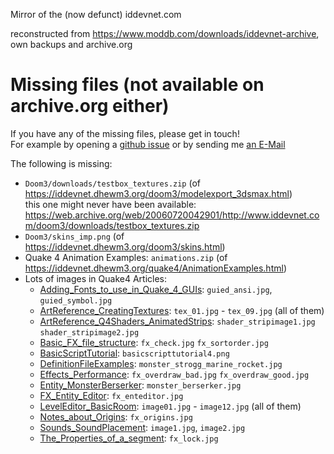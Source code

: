 Mirror of the (now defunct) iddevnet.com

reconstructed from https://www.moddb.com/downloads/iddevnet-archive, own backups and archive.org

# Missing files (not available on archive.org either)

If you have any of the missing files, please get in touch!  
For example by opening a [github issue](https://github.com/dhewm/iddevnet/issues)
or by sending me [an E-Mail](https://github.com/dhewm/iddevnet/commit/e8cca774190fdfe9ba9786fe08410e9131903e6a.patch)

The following is missing:
- `Doom3/downloads/testbox_textures.zip` (of https://iddevnet.dhewm3.org/doom3/modelexport_3dsmax.html)  
  this one might never have been available: https://web.archive.org/web/20060720042901/http://www.iddevnet.com/doom3/downloads/testbox_textures.zip
- `Doom3/skins_imp.png` (of https://iddevnet.dhewm3.org/doom3/skins.html)
- Quake 4 Animation Examples: `animations.zip` (of https://iddevnet.dhewm3.org/quake4/AnimationExamples.html)  
- Lots of images in Quake4 Articles:
    - [Adding_Fonts_to_use_in_Quake_4_GUIs](https://iddevnet.dhewm3.org/quake4/Adding_Fonts_to_use_in_Quake_4_GUIs.html): `guied_ansi.jpg`, `guied_symbol.jpg`
    - [ArtReference_CreatingTextures](https://iddevnet.dhewm3.org/quake4/ArtReference_CreatingTextures.html): `tex_01.jpg` - `tex_09.jpg` (all of them)
    - [ArtReference_Q4Shaders_AnimatedStrips](https://iddevnet.dhewm3.org/quake4/ArtReference_Q4Shaders_AnimatedStrips.html): `shader_stripimage1.jpg` `shader_stripimage2.jpg`
    - [Basic_FX_file_structure](https://iddevnet.dhewm3.org/quake4/Basic_FX_file_structure.html): `fx_check.jpg` `fx_sortorder.jpg`
    - [BasicScriptTutorial](https://iddevnet.dhewm3.org/quake4/BasicScriptTutorial.html): `basicscripttutorial4.png`
    - [DefinitionFileExamples](https://iddevnet.dhewm3.org/quake4/DefinitionFileExamples.html): `monster_strogg_marine_rocket.jpg`
    - [Effects_Performance](https://iddevnet.dhewm3.org/quake4/Effects_Performance.html): `fx_overdraw_bad.jpg` `fx_overdraw_good.jpg`
    - [Entity_MonsterBerserker](https://iddevnet.dhewm3.org/quake4/Entity_MonsterBerserker.html): `monster_berserker.jpg`
    - [FX_Entity_Editor](https://iddevnet.dhewm3.org/quake4/FX_Entity_Editor.html): `fx_enteditor.jpg`
    - [LevelEditor_BasicRoom](https://iddevnet.dhewm3.org/quake4/LevelEditor_BasicRoom.html): `image01.jpg` - `image12.jpg` (all of them)
    - [Notes_about_Origins](https://iddevnet.dhewm3.org/quake4/Notes_about_Origins.html): `fx_origins.jpg`
    - [Sounds_SoundPlacement](https://iddevnet.dhewm3.org/quake4/Sounds_SoundPlacement.html): `image1.jpg`, `image2.jpg`
    - [The_Properties_of_a_segment](https://iddevnet.dhewm3.org/quake4/The_Properties_of_a_segment.html): `fx_lock.jpg`

